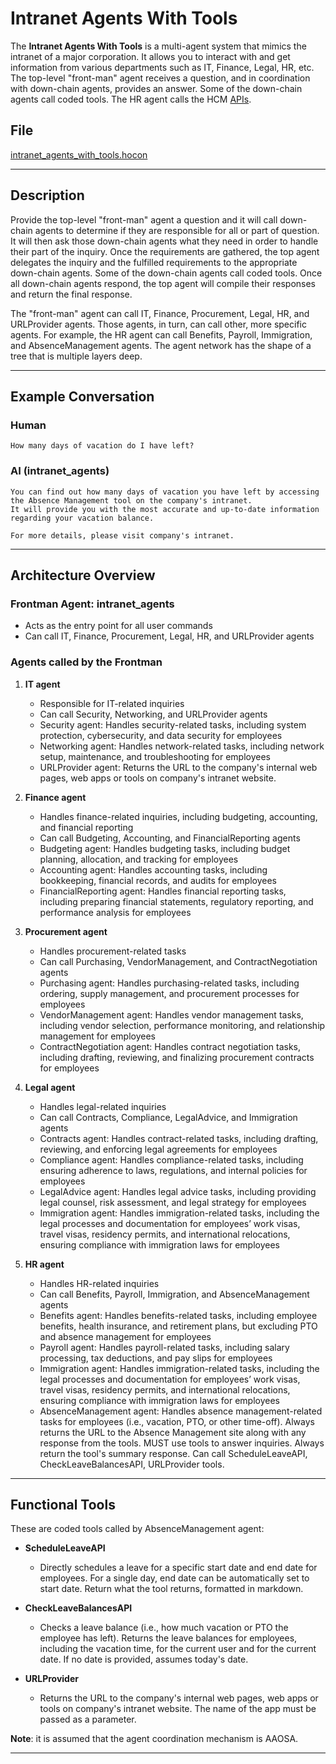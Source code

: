 # Intranet Agents With Tools

The **Intranet Agents With Tools** is a multi-agent system that mimics the intranet of a major corporation. It allows you
to interact with and get information from various departments such as IT, Finance, Legal, HR, etc. The top-level "front-man"
agent receives a question, and in coordination with down-chain agents, provides an answer. Some of the down-chain agents
call coded tools. The HR agent calls the HCM [APIs](https://docs.oracle.com/en/cloud/saas/human-resources/25b/farws/index.html).

## File

[intranet_agents_with_tools.hocon](../../registries/intranet_agents_with_tools.hocon)

---

## Description

Provide the top-level "front-man" agent a question and it will call down-chain agents to determine if they are responsible
for all or part of question. It will then ask those down-chain agents what they need in order to handle their part of the
inquiry. Once the requirements are gathered, the top agent delegates the inquiry and the fulfilled requirements to the
appropriate down-chain agents. Some of the down-chain agents call coded tools. Once all down-chain agents respond, the top
agent will compile their responses and return the final response.

The "front-man" agent can call IT, Finance, Procurement, Legal, HR, and URLProvider agents. Those agents, in turn, can call
other, more specific agents. For example, the HR agent can call Benefits, Payroll, Immigration, and AbsenceManagement agents.
The agent network has the shape of a tree that is multiple layers deep.

---

## Example Conversation

### Human

```text
How many days of vacation do I have left?
```

### AI (intranet_agents)

```text
You can find out how many days of vacation you have left by accessing the Absence Management tool on the company's intranet.
It will provide you with the most accurate and up-to-date information regarding your vacation balance.

For more details, please visit company's intranet.
```

---

## Architecture Overview

### Frontman Agent: **intranet_agents**

- Acts as the entry point for all user commands
- Can call IT, Finance, Procurement, Legal, HR, and URLProvider agents

### Agents called by the Frontman

1. **IT agent**
   - Responsible for IT-related inquiries
   - Can call Security, Networking, and URLProvider agents
   - Security agent: Handles security-related tasks, including system protection, cybersecurity, and data security for employees
   - Networking agent: Handles network-related tasks, including network setup, maintenance, and troubleshooting for employees
   - URLProvider agent: Returns the URL to the company's internal web pages, web apps or tools on company's intranet website.

2. **Finance agent**
   - Handles finance-related inquiries, including budgeting, accounting, and financial reporting
   - Can call Budgeting, Accounting, and FinancialReporting agents
   - Budgeting agent: Handles budgeting tasks, including budget planning, allocation, and tracking for employees
   - Accounting agent: Handles accounting tasks, including bookkeeping, financial records, and audits for employees
   - FinancialReporting agent: Handles financial reporting tasks, including preparing financial statements, regulatory reporting,
   and performance analysis for employees

3. **Procurement agent**
   - Handles procurement-related tasks
   - Can call Purchasing, VendorManagement, and ContractNegotiation agents
   - Purchasing agent: Handles purchasing-related tasks, including ordering, supply management, and procurement processes
   for employees
   - VendorManagement agent: Handles vendor management tasks, including vendor selection, performance monitoring, and relationship
   management for employees
   - ContractNegotiation agent: Handles contract negotiation tasks, including drafting, reviewing, and finalizing procurement
   contracts for employees

4. **Legal agent**
   - Handles legal-related inquiries
   - Can call Contracts, Compliance, LegalAdvice, and Immigration agents
   - Contracts agent: Handles contract-related tasks, including drafting, reviewing, and enforcing legal agreements for employees
   - Compliance agent: Handles compliance-related tasks, including ensuring adherence to laws, regulations, and internal
   policies for employees
   - LegalAdvice agent: Handles legal advice tasks, including providing legal counsel, risk assessment, and legal strategy
   for employees
   - Immigration agent: Handles immigration-related tasks, including the legal processes and documentation for employees’
   work visas, travel visas, residency permits, and international relocations, ensuring compliance with immigration laws
   for employees

5. **HR agent**
   - Handles HR-related inquiries
   - Can call Benefits, Payroll, Immigration, and AbsenceManagement agents
   - Benefits agent: Handles benefits-related tasks, including employee benefits, health insurance, and retirement plans,
   but excluding PTO and absence management for employees
   - Payroll agent: Handles payroll-related tasks, including salary processing, tax deductions, and pay slips for employees
   - Immigration agent: Handles immigration-related tasks, including the legal processes and documentation for employees’
   work visas, travel visas, residency permits, and international relocations, ensuring compliance with immigration laws
   for employees
   - AbsenceManagement agent: Handles absence management-related tasks for employees (i.e., vacation, PTO, or other
   time-off). Always returns the URL to the Absence Management site along with any response from the tools. MUST use
   tools to answer inquiries. Always return the tool's summary response. Can call ScheduleLeaveAPI, CheckLeaveBalancesAPI,
   URLProvider tools.

---

## Functional Tools

These are coded tools called by AbsenceManagement agent:

- **ScheduleLeaveAPI**
  - Directly schedules a leave for a specific start date and end date for employees. For a single day, end date can be automatically
  set to start date. Return what the tool returns, formatted in markdown.

- **CheckLeaveBalancesAPI**
  - Checks a leave balance (i.e., how much vacation or PTO the employee has left). Returns the leave balances for employees,
  including the vacation time, for the current user and for the current date. If no date is provided, assumes today's date.

- **URLProvider**
  - Returns the URL to the company's internal web pages, web apps or tools on company's intranet website. The name of the
  app must be passed as a parameter.

**Note**: it is assumed that the agent coordination mechanism is AAOSA.

---
